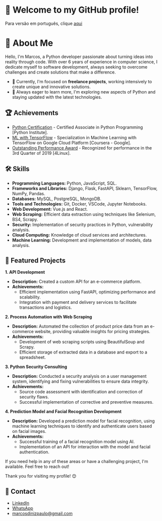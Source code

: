 # 👋 Welcome to my GitHub profile!

Para versão em português, clique [aqui](https://github.com/mdiniz97/mdiniz97/blob/master/README-pt.md)

# 🚀 About Me
Hello, I'm Marcos, a Python developer passionate about turning ideas into reality through code. With over 6 years of experience in computer science, I dedicate myself to software development, always seeking to overcome challenges and create solutions that make a difference.

- 🔭 Currently, I'm focused on **freelance projects**, working intensively to create unique and innovative solutions.
- 🌱 Always eager to learn more, I'm exploring new aspects of Python and staying updated with the latest technologies.

## 🏆 Achievements

- [Python Certification](https://linkedin.com/in/mdiniz97) - Certified Associate in Python Programming [Python Institute].
- [ML with TensorFlow](https://linkedin.com/in/mdiniz97) - Specialization in Machine Learning with TensorFlow on Google Cloud Platform [Coursera - Google].
- [Outstanding Performance Award](https://linkedin.com/in/mdiniz97) - Recognized for performance in the 3rd Quarter of 2019 [4Linux].

## 🛠️ Skills

- **Programming Languages:** Python, JavaScript, SQL.
- **Frameworks and Libraries:** Django, Flask, FastAPI, Sklearn, TensorFlow, NumPy, Pandas.
- **Databases:** MySQL, PostgreSQL, MongoDB.
- **Tools and Technologies:** Git, Docker, VSCode, Jupyter Notebooks.
- **Web Development:** Vue.js and React.
- **Web Scraping:** Efficient data extraction using techniques like Selenium, BS4, Scrapy.
- **Security:** Implementation of security practices in Python, vulnerability analysis.
- **Cloud Computing:** Knowledge of cloud services and architectures.
- **Machine Learning:** Development and implementation of models, data analysis.

## 🌟 Featured Projects

**1. API Development**
   - **Description:** Created a custom API for an e-commerce platform.
   - **Achievements:**
     - Efficient implementation using FastAPI, optimizing performance and scalability.
     - Integration with payment and delivery services to facilitate transactions and logistics.

**2. Process Automation with Web Scraping**
   - **Description:** Automated the collection of product price data from an e-commerce website, providing valuable insights for pricing strategies.
   - **Achievements:**
     - Development of web scraping scripts using BeautifulSoup and Scrapy.
     - Efficient storage of extracted data in a database and export to a spreadsheet.

**3. Python Security Consulting**
   - **Description:** Conducted a security analysis on a user management system, identifying and fixing vulnerabilities to ensure data integrity.
   - **Achievements:**
     - Source code assessment with identification and correction of security flaws.
     - Successful implementation of corrective and preventive measures.

**4. Prediction Model and Facial Recognition Development**
   - **Description:** Developed a prediction model for facial recognition, using machine learning techniques to identify and authenticate users based on facial images.
   - **Achievements:**
     - Successful training of a facial recognition model using AI.
     - Implementation of an API for interaction with the model and facial authentication.

If you need help in any of these areas or have a challenging project, I'm available. Feel free to reach out!

Thank you for visiting my profile! 😊

## 📱 Contact

- [LinkedIn](https://linkedin.com/in/mdiniz97)
- [WhatsApp](https://wa.me/5561985555572)
- [marcosdinizpaulo@gmail.com](mailto:marcosdinizpaulo@gmail.com)
